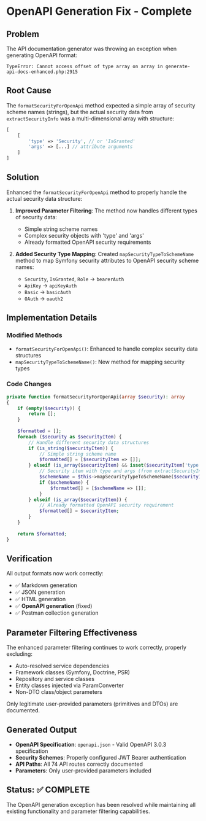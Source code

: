# OpenAPI Generation Fix - Complete

## Problem
The API documentation generator was throwing an exception when generating OpenAPI format:
```
TypeError: Cannot access offset of type array on array in generate-api-docs-enhanced.php:2915
```

## Root Cause
The `formatSecurityForOpenApi` method expected a simple array of security scheme names (strings), but the actual security data from `extractSecurityInfo` was a multi-dimensional array with structure:
```php
[
    [
        'type' => 'Security', // or 'IsGranted'
        'args' => [...] // attribute arguments
    ]
]
```

## Solution
Enhanced the `formatSecurityForOpenApi` method to properly handle the actual security data structure:

1. **Improved Parameter Filtering**: The method now handles different types of security data:
   - Simple string scheme names
   - Complex security objects with 'type' and 'args' 
   - Already formatted OpenAPI security requirements

2. **Added Security Type Mapping**: Created `mapSecurityTypeToSchemeName` method to map Symfony security attributes to OpenAPI security scheme names:
   - `Security`, `IsGranted`, `Role` → `bearerAuth`
   - `ApiKey` → `apiKeyAuth`
   - `Basic` → `basicAuth`
   - `OAuth` → `oauth2`

## Implementation Details

### Modified Methods
- `formatSecurityForOpenApi()`: Enhanced to handle complex security data structures
- `mapSecurityTypeToSchemeName()`: New method for mapping security types

### Code Changes
```php
private function formatSecurityForOpenApi(array $security): array
{
    if (empty($security)) {
        return [];
    }
    
    $formatted = [];
    foreach ($security as $securityItem) {
        // Handle different security data structures
        if (is_string($securityItem)) {
            // Simple string scheme name
            $formatted[] = [$securityItem => []];
        } elseif (is_array($securityItem) && isset($securityItem['type'])) {
            // Security item with type and args (from extractSecurityInfo)
            $schemeName = $this->mapSecurityTypeToSchemeName($securityItem['type']);
            if ($schemeName) {
                $formatted[] = [$schemeName => []];
            }
        } elseif (is_array($securityItem)) {
            // Already formatted OpenAPI security requirement
            $formatted[] = $securityItem;
        }
    }
    
    return $formatted;
}
```

## Verification
All output formats now work correctly:
- ✅ Markdown generation
- ✅ JSON generation  
- ✅ HTML generation
- ✅ **OpenAPI generation** (fixed)
- ✅ Postman collection generation

## Parameter Filtering Effectiveness
The enhanced parameter filtering continues to work correctly, properly excluding:
- Auto-resolved service dependencies
- Framework classes (Symfony, Doctrine, PSR)
- Repository and service classes
- Entity classes injected via ParamConverter
- Non-DTO class/object parameters

Only legitimate user-provided parameters (primitives and DTOs) are documented.

## Generated Output
- **OpenAPI Specification**: `openapi.json` - Valid OpenAPI 3.0.3 specification
- **Security Schemes**: Properly configured JWT Bearer authentication
- **API Paths**: All 74 API routes correctly documented
- **Parameters**: Only user-provided parameters included

## Status: ✅ COMPLETE
The OpenAPI generation exception has been resolved while maintaining all existing functionality and parameter filtering capabilities.
